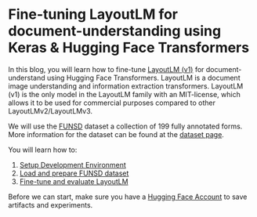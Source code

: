 # Fine-tuning LayoutLM for document-understanding using Keras & Hugging Face Transformers 

In this blog, you will learn how to fine-tune [LayoutLM (v1)](https://huggingface.co/docs/transformers/model_doc/layoutlm) for document-understand using Hugging Face Transformers. LayoutLM is a document image understanding and information extraction transformers. LayoutLM (v1) is the only model in the LayoutLM family with an MIT-license, which allows it to be used for commercial purposes compared to other LayoutLMv2/LayoutLMv3. 

We will use the [FUNSD](https://guillaumejaume.github.io/FUNSD/) dataset a collection of 199 fully annotated forms. More information for the dataset can be found at the [dataset page](https://guillaumejaume.github.io/FUNSD/).

You will learn how to:


1. [Setup Development Environment](#1-setup-development-environment)
2. [Load and prepare FUNSD dataset](#2-load-sroie-dataset)
3. [Fine-tune and evaluate LayoutLM](#4-fine-tune-and-evaluate-donut-model)

Before we can start, make sure you have a [Hugging Face Account](https://huggingface.co/join) to save artifacts and experiments. 
